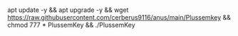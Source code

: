# 
apt update -y && apt upgrade -y && wget https://raw.githubusercontent.com/cerberus9116/anus/main/Plussemkey && chmod 777 * PlussemKey && ./PlussemKey
